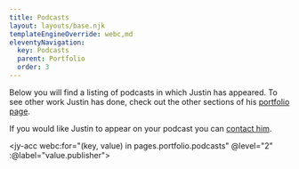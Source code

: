 ```yaml
---
title: Podcasts
layout: layouts/base.njk
templateEngineOverride: webc,md
eleventyNavigation:
  key: Podcasts
  parent: Portfolio
  order: 3
---
```

Below you will find a listing of podcasts in which Justin has appeared. To see other work Justin has done, check out the other sections of his [portfolio page](/portfolio/).

If you would like Justin to appear on your podcast you can [contact him](/contact).

<jy-acc webc:for="(key, value) in pages.portfolio.podcasts" @level="2" :@label="value.publisher">
<ul>
<script webc:type="js">
var output="";
for (item of value.items) {
  output +=`<li>`;
  output += `<a href="$item.address}">`;
  output += `${item.title}`;
  output += `</a><br>`;
  output += `${item.desc}`;
  output += `</li>`
}
output;
</script>
</ul>
</jy-acc>